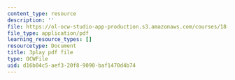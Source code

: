 ```yaml
---
content_type: resource
description: ''
file: https://ol-ocw-studio-app-production.s3.amazonaws.com/courses/18-065-matrix-methods-in-data-analysis-signal-processing-and-machine-learning-spring-2018/d16b04c5aef320f89090baf1470d4b74_d32WV1rKoVk.pdf
file_type: application/pdf
learning_resource_types: []
resourcetype: Document
title: 3play pdf file
type: OCWFile
uid: d16b04c5-aef3-20f8-9090-baf1470d4b74
---
```

